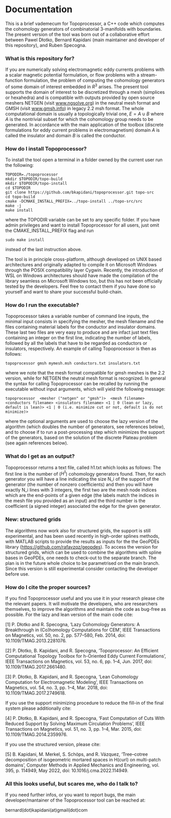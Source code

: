 # Documentation #

This is a brief vademecum for Topoprocessor, a C++ code which computes the cohomology generators of combinatorial 3-manifolds with boundaries. The present version of the tool was born out of a collaborative effort between Pawel Dłotko, Bernard Kapidani (main maintainer and developer of this repository), and Ruben Specogna. 

### What is this repository for? ###

If you are numerically solving electromagnetic eddy currents problems with a scalar magnetic potential formulation, or flow problems with a stream-function formulation, the problem of computing the cohomology generators of some domain of interest embedded in $R^3$ arises. The present tool supports the domain of interest to be discretized through a mesh (simplices or hexahedra) and is compatible with outputs provided by open source meshers NETGEN (visit www.ngsolve.org) in the neutral mesh format and GMSH (visit www.gmsh.info) in legacy 2.2 msh format. 
The whole computational domain is usually a topologically trivial one, $E = A \cup B$ where $A$ is the nontrivial subset for which the cohomology group needs to be generated. In accordance with the main application of the toolbox (discrete formulations for eddy current problems in electromagnetism) domain $A$ is called the insulator and domain $B$ is called the conductor.

### How do I install Topoprocessor? ###

To install the tool open a terminal in a folder owned by the current user run the following:

    TOPODIR=./topoprocessor
    mkdir $TOPODIR/topo-build
    mkdir $TOPODIR/topo-install
    cd $TOPODIR
    git clone https://github.com/bkapidani/topoprocessor.git topo-src
    cd topo-build
    cmake -DCMAKE_INSTALL_PREFIX=../topo-install ../topo-src/src
    make -j
    make install

where the TOPODIR variable can be set to any specific folder.
If you have admin privileges and want to install Topoprocessor for all users, just omit the CMAKE_INSTALL_PREFIX flag and run
    
    sudo make install

instead of the last instruction above.

The tool is in principle cross-platform, although developed on UNIX based architectures and originally adapted to compile it on Microsoft Windows through the POSIX compatibility layer Cygwin.
Recently, the introduction of WSL on Windows architectures should have made the compilation of the library seamless on Microsoft Windows too, but this has not been officially tested by the developers. Feel free to contact them if you have done so yourself and want to share your successful build-chain.

### How do I run the executable? ###

Topoprocessor takes a variable number of command line inputs, the minimal input consists in specifying the mesher, the mesh filename and the files containing material labels for the conductor and insulator domains. These last two files are very easy to produce and are infact just text files containing an integer on the first line, indicating the number of labels, followed by all the labels that have to be regarded as conductors or insulators, respectively. An example of calling Topoprocessor is then as follows:

    topoprocessor gmsh mymesh.msh conductors.txt insulators.txt

where we note that the mesh format compatible for gmsh meshes is the 2.2 version, while for NETGEN the neutral mesh format is recognized. In general the syntax for calling Topoprocessor can be recalled by running the executable without input arguments, which will yield the following message:

    topoprocessor  <mesher ("netgen" or "gmsh")>  <mesh filename>  <conductors filename> <insulators filename> <1 | 0 (lean or lazy, default is lean)> <1 | 0 (i.e. minimize cut or not, default is do not minimize)>

where the optional arguments are used to choose the lazy version of the algorithm (which doubles the number of generators, see references below), and to choose if to run a post-processing step which minimizes the support of the generators, based on the solution of the discrete Plateau problem (see again references below).

### What do I get as an output? ###

Topoprocessor returns a text file, called h1.txt which looks as follows: The first line is the number of ($H^1$) cohomology generators found. Then, for each generator you will have a line indicating the size N_i of the support of the generator (the number of nonzero coefficients) and then you will have exactly N_i lines with 3 integers, the first two are the mesh node indices which are the end-points of a given edge (the labels match the indices in the mesh file you provided as an input) and the third number is the coefficient (a signed integer) associated the edge for the given generator.

### New: structured grids ###

The algorithms now work also for structured grids, the support is still experimental, and has been used recently in high-order splines methods, with MATLAB scripts to provide the results as inputs for the the GeoPDEs library (https://github.com/rafavzqz/geopdes).
To access the version for structured grids, which can be used to combine the algorithms with spline bases in GeoPDEs, one needs to check-out to the separate branch. The plan is in the future whole choice to be parametrised on the main branch. Since this version is still experimental consider contacting the developer before use.

### How do I cite the proper sources? ###

If you find Topoprocessor useful and you use it in your research please cite the relevant papers. It will motivate the developers, who are researchers themselves, to improve the algorithms and maintain the code as bug-free as possible. For the lazy and lean version of the main code cite:

[1] P. Dłotko and R. Specogna, ‘Lazy Cohomology Generators: A Breakthrough in (Co)homology Computations for CEM’, IEEE Transactions on Magnetics, vol. 50, no. 2, pp. 577–580, Feb. 2014, doi: 10.1109/TMAG.2013.2281076.

[2] P. Dłotko, B. Kapidani, and R. Specogna, ‘Topoprocessor: An Efficient Computational Topology Toolbox for h-Oriented Eddy Current Formulations’, IEEE Transactions on Magnetics, vol. 53, no. 6, pp. 1–4, Jun. 2017, doi: 10.1109/TMAG.2017.2661480.

[3] P. Dłotko, B. Kapidani, and R. Specogna, ‘Lean Cohomology Computation for Electromagnetic Modeling’, IEEE Transactions on Magnetics, vol. 54, no. 3, pp. 1–4, Mar. 2018, doi: 10.1109/TMAG.2017.2749618.

If you use the support minimizing procedure to reduce the fill-in of the final system please additionally cite:

[4] P. Dłotko, B. Kapidani, and R. Specogna, ‘Fast Computation of Cuts With Reduced Support by Solving Maximum Circulation Problems’, IEEE Transactions on Magnetics, vol. 51, no. 3, pp. 1–4, Mar. 2015, doi: 10.1109/TMAG.2014.2359976.

If you use the structured version, please cite:

[5] B. Kapidani, M. Merkel, S. Schöps, and R. Vázquez, ‘Tree–cotree decomposition of isogeometric mortared spaces in H(curl) on multi-patch domains’, Computer Methods in Applied Mechanics and Engineering, vol. 395, p. 114949, May 2022, doi: 10.1016/j.cma.2022.114949.


### All this looks useful, but scares me, who do I talk to? ###

If you need further infos, or you want to report bugs, the main developer/mantainer of the Topoprocessor tool can be reached at:

bernard(dot)kapidani(at)gmail(dot)com
